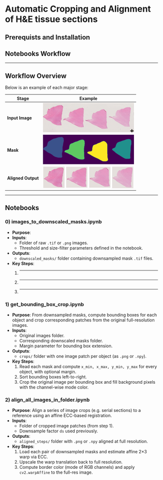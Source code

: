 # Automatic Cropping and Alignment of H&E tissue sections

## Prerequists and Installation


## Notebooks Workflow
---

## Workflow Overview

Below is an example of each major stage:

| Stage               | Example                                      |
|---------------------|----------------------------------------------|
| **Input Image**     | ![Input](assets/input.png)                   |
| **Mask**            | ![Mask](assets/masks.png)                    |
| **Aligned Output**  | ![Aligned](assets/output.png)                |

---

## Notebooks

### 0) images_to_downscaled_masks.ipynb

- **Purpose**: 
- **Inputs**:
  - Folder of raw `.tif` or `.png` images.
  - Threshold and size-filter parameters defined in the notebook.
- **Outputs**:
  - `downscaled_masks/` folder containing downsampled mask `.tif` files.
- **Key Steps**:
  1. ___
  2. ___
  3. ___

### 1) get_bounding_box_crop.ipynb

- **Purpose**: From downsampled masks, compute bounding boxes for each object and crop corresponding patches from the original full-resolution images.
- **Inputs**:
  - Original images folder.
  - Corresponding downscaled masks folder.
  - Margin parameter for bounding box extension.
- **Outputs**:
  - `crops/` folder with one image patch per object (as `.png` or `.npy`).
- **Key Steps**:
  1. Read each mask and compute `x_min, x_max, y_min, y_max` for every object, with optional margin.
  2. Sort bounding boxes left-to-right.
  3. Crop the original image per bounding box and fill background pixels with the channel-wise mode color.

### 2) align_all_images_in_folder.ipynb

- **Purpose**: Align a series of image crops (e.g. serial sections) to a reference using an affine ECC-based registration.
- **Inputs**:
  - Folder of cropped image patches (from step 1).
  - Downsample factor `ds` used previously.
- **Outputs**:
  - `aligned_steps/` folder with `.png` or `.npy` aligned at full resolution.
- **Key Steps**:
  1. Load each pair of downsampled masks and estimate affine 2×3 warp via ECC.
  2. Upscale the warp translation back to full resolution.
  3. Compute border color (mode of RGB channels) and apply `cv2.warpAffine` to the full-res image.
